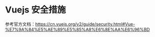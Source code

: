 # Vuejs 安全措施
参考官方文档：https://cn.vuejs.org/v2/guide/security.html#Vue-%E7%9A%84%E5%AE%89%E5%85%A8%E6%8E%AA%E6%96%BD
